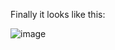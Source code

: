 Finally it looks like this:

![image](https://user-images.githubusercontent.com/14832260/221349297-73d4b42b-8d6a-4404-8ff7-9371ed50f63a.png)


